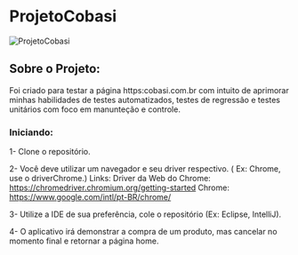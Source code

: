 # ProjetoCobasi
![ProjetoCobasi](https://user-images.githubusercontent.com/105184263/180566749-cc14cd62-b1a7-4ce9-bae3-f15c66be7650.svg)

## Sobre o Projeto:
Foi criado para testar a página https:cobasi.com.br com intuito de aprimorar minhas habilidades de testes automatizados, testes de regressão e testes unitários com foco em manunteção e controle.

### Iniciando:
1- Clone o repositório.

2- Você deve utilizar um navegador e seu driver respectivo. ( Ex: Chrome, use o driverChrome.)
 Links:
Driver da Web do Chrome: https://chromedriver.chromium.org/getting-started
Chrome: https://www.google.com/intl/pt-BR/chrome/

3- Utilize a IDE de sua preferência, cole o repositório  (Ex: Eclipse, IntelliJ).

4- O aplicativo irá demonstrar a compra de um produto, mas cancelar no momento final e retornar a página home.


